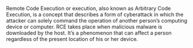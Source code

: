 Remote Code Execution or execution, also known as Arbitrary Code Execution, is a concept that describes a form of cyberattack in which the attacker can solely command the operation of another person’s computing device or computer. RCE takes place when malicious malware is downloaded by the host. It’s a phenomenon that can affect a person regardless of the present location of his or her device.